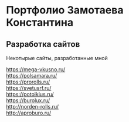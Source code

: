 # Портфолио Замотаева Константина

## Разработка сайтов
Некотырые сайты, разработанные мной 

https://mega-vkusno.ru/ <br>
https://polsamara.ru/ <br>
https://prorolls.ru/ <br>
https://svetusrf.ru/ <br>
https://potolkius.ru/ <br>
https://burolux.ru/ <br>
http://norden-rolls.ru/ <br>
http://aproburo.ru/<br>
